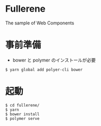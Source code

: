 # Fullerene

The sample of Web Components

# 事前準備

- bower と polymer のインストールが必要

```
$ yarn global add polyer-cli bower
```

# 起動

```
$ cd fullerene/
$ yarn
$ bower install
$ polymer serve
```

